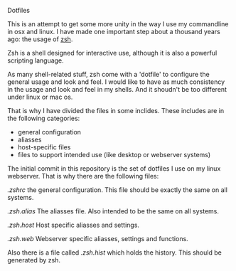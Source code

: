 Dotfiles

This is an attempt to get some more unity in the way I use my commandline in osx and linux. I have made one important step about a thousand years ago: the usage of [zsh](http://www.zsh.org/).

Zsh is a shell designed for interactive use, although it is also a powerful scripting language.

As many shell-related stuff, zsh come with a 'dotfile' to configure the general usage and look and feel. I would like to have as much consistency in the usage and look and feel in my shells. And it shoudn't be too different under linux or mac os.

That is why I have divided the files in some inclides. These includes are in the following categories:

* general configuration
* aliasses
* host-specific files
* files to support intended use (like desktop or webserver systems)

The initial commit in this repository is the set of dotfiles I use on my linux webserver. That is why there are the following files:

*.zshrc*
the general configuration. This file should be exactly the same on all systems.

*.zsh.alias*
The aliasses file. Also intended to be the same on all systems.

*.zsh.host*
Host specific aliasses and settings.

*.zsh.web*
Webserver specific aliasses, settings and functions.

Also there is a file called *.zsh.hist* which holds the history. This should be generated by zsh.